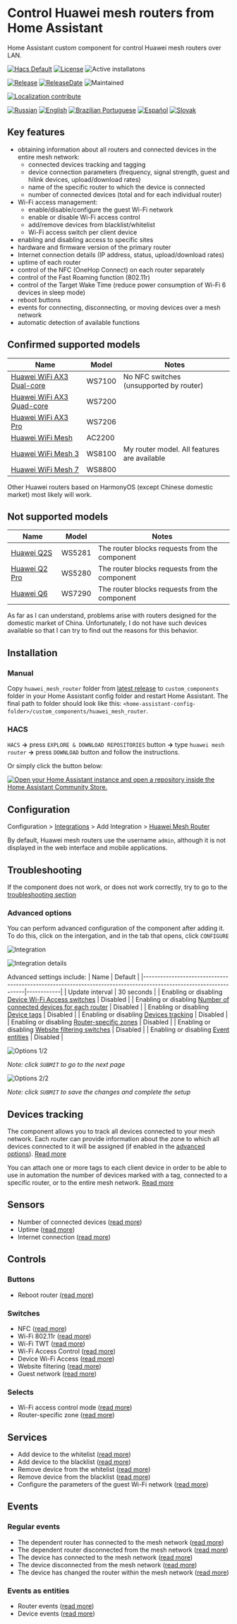 # Control Huawei mesh routers from Home Assistant

Home Assistant custom component for control Huawei mesh routers over LAN.

[![Hacs Default](https://img.shields.io/badge/HACS-Default-orange.svg)](https://github.com/hacs/integration)
[![License](https://img.shields.io/github/license/vmakeev/huawei_mesh_router)](https://github.com/vmakeev/huawei_mesh_router/blob/master/LICENSE.md)
![Active installatons](https://img.shields.io/badge/dynamic/json?color=blue&label=active%20installations&query=$[%27huawei_mesh_router%27][%27total%27]&url=https%3A%2F%2Fanalytics.home-assistant.io%2Fcustom_integrations.json&cacheSeconds=600)

[![Release](https://img.shields.io/github/v/release/vmakeev/huawei_mesh_router)](https://github.com/vmakeev/huawei_mesh_router/releases/latest)
[![ReleaseDate](https://img.shields.io/github/release-date/vmakeev/huawei_mesh_router)](https://github.com/vmakeev/huawei_mesh_router/releases/latest)
![Maintained](https://img.shields.io/maintenance/yes/2024)

[![Localization contribute](https://img.shields.io/badge/localization-contrubute-blue)](docs/localization.md)

[![Russian](docs/images/flags/ru.png)](custom_components/huawei_mesh_router/translations/ru.json)
[![English](docs/images/flags/gb.png)](custom_components/huawei_mesh_router/translations/en.json)
[![Brazilian Portuguese](docs/images/flags/br.png)](custom_components/huawei_mesh_router/translations/pt-BR.json)
[![Español](docs/images/flags/es.png)](custom_components/huawei_mesh_router/translations/es.json)
[![Slovak](docs/images/flags/sk.png)](custom_components/huawei_mesh_router/translations/sk.json)

## Key features

- obtaining information about all routers and connected devices in the entire mesh network:
  - connected devices tracking and tagging
  - device connection parameters (frequency, signal strength, guest and hilink devices, upload/download rates)
  - name of the specific router to which the device is connected
  - number of connected devices (total and for each individual router)
- Wi-Fi access management:
  - enable/disable/configure the guest Wi-Fi network
  - enable or disable Wi-Fi access control
  - add/remove devices from blacklist/whitelist
  - Wi-Fi access switch per client device
- enabling and disabling access to specific sites
- hardware and firmware version of the primary router
- Internet connection details (IP address, status, upload/download rates)
- uptime of each router
- control of the NFC (OneHop Connect) on each router separately
- control of the Fast Roaming function (802.11r)
- control of the Target Wake Time (reduce power consumption of Wi-Fi 6 devices in sleep mode)
- reboot buttons
- events for connecting, disconnecting, or moving devices over a mesh network
- automatic detection of available functions

## Confirmed supported models

|                                        Name                                        |  Model |                    Notes                    |
|------------------------------------------------------------------------------------|--------|---------------------------------------------|
| [Huawei WiFi AX3 Dual-core](https://consumer.huawei.com/en/routers/ax3-dual-core/) | WS7100 | No NFC switches (unsupported by router)     |
| [Huawei WiFi AX3 Quad-core](https://consumer.huawei.com/en/routers/ax3-quad-core/) | WS7200 |                                             |
| [Huawei WiFi AX3 Pro](https://consumer.huawei.com/en/routers/ax3-pro/)             | WS7206 |                                             |
| [Huawei WiFi Mesh](https://consumer.huawei.com/en/routers/wifi-mesh/)              | AC2200 |                                             |
| [Huawei WiFi Mesh 3](https://consumer.huawei.com/en/routers/wifi-mesh3/)           | WS8100 | My router model. All features are available |
| [Huawei WiFi Mesh 7](https://consumer.huawei.com/en/routers/wifi-mesh7/)           | WS8800 |                                             |


Other Huawei routers based on HarmonyOS (except Chinese domestic market) most likely will work.


## Not supported models

|                                        Name                                        |  Model |                     Notes                     |
|------------------------------------------------------------------------------------|--------|-----------------------------------------------|
| [Huawei Q2S](https://consumer.huawei.com/cn/support/routers/ws5280/)               | WS5281 | The router blocks requests from the component |
| [Huawei Q2 Pro](https://consumer.huawei.com/cn/support/routers/q2-pro-2pack/)      | WS5280 | The router blocks requests from the component |
| [Huawei Q6](https://consumer.huawei.com/cn/support/routers/q6/)                    | WS7290 | The router blocks requests from the component |

As far as I can understand, problems arise with routers designed for the domestic market of China. Unfortunately, I do not have such devices available so that I can try to find out the reasons for this behavior.

## Installation

### Manual

Copy `huawei_mesh_router` folder from [latest release](https://github.com/vmakeev/huawei_mesh_router/releases/latest) to `custom_components` folder in your Home Assistant config folder and restart Home Assistant. The final path to folder should look like this: `<home-assistant-config-folder>/custom_components/huawei_mesh_router`.

### HACS

`HACS` **->** press `EXPLORE & DOWNLOAD REPOSITORIES` button **->** type `huawei mesh router` **->** press `DOWNLOAD` button and follow the instructions.

Or simply click the button below:

[![Open your Home Assistant instance and open a repository inside the Home Assistant Community Store.](https://my.home-assistant.io/badges/hacs_repository.svg)](https://my.home-assistant.io/redirect/hacs_repository/?owner=vmakeev&repository=huawei_mesh_router&category=integration)


## Configuration

Configuration > [Integrations](https://my.home-assistant.io/redirect/integrations/) > Add Integration > [Huawei Mesh Router](https://my.home-assistant.io/redirect/config_flow_start/?domain=huawei_mesh_router)

By default, Huawei mesh routers use the username `admin`, although it is not displayed in the web interface and mobile applications.

## Troubleshooting

If the component does not work, or does not work correctly, try to go to the [troubleshooting section](docs/troubleshooting/troubleshooting.md)

### Advanced options

You can perform advanced configuration of the component after adding it. 
To do this, click on the intergation, and in the tab that opens, click `CONFIGURE`

![Integration](docs/images/integration.png)

![Integration details](docs/images/integration_details.png)

Advanced settings include:
|                                                       Name                                                       |  Default   |
|------------------------------------------------------------------------------------------------------------------|------------|
| Update interval                                                                                                  | 30 seconds |
| Enabling or disabling [Device Wi-Fi Access switches](docs/controls.md#device-wi-fi-access)                       |  Disabled  |
| Enabling or disabling [Number of connected devices for each router](docs/sensors.md#number-of-connected-devices) |  Disabled  |
| Enabling or disabling [Device tags](docs/device-tags.md#device-tags)                                             |  Disabled  |
| Enabling or disabling [Devices tracking](docs/device-tracking.md#devices-tracking)                               |  Disabled  |
| Enabling or disabling [Router-specific zones](docs/device-tracking.md#router-specific-zones)                     |  Disabled  |
| Enabling or disabling [Website filtering switches](docs/controls.md#website-filtering)                           |  Disabled  |
| Enabling or disabling [Event entities](docs/events.md#event-entities)                                            |  Disabled  |


![Options 1/2](docs/images/options_1.png)

*Note: click `SUBMIT` to go to the next page*

![Options 2/2](docs/images/options_2.png)

*Note: click `SUBMIT` to save the changes and complete the setup*


## Devices tracking

The component allows you to track all devices connected to your mesh network. Each router can provide information about the zone to which all devices connected to it will be assigned (if enabled in the [advanced options](#advanced-options)). [Read more](docs/device-tracking.md)

You can attach one or more tags to each client device in order to be able to use in automation the number of devices marked with a tag, connected to a specific router, or to the entire mesh network. [Read more](docs/device-tags.md#device-tags)

## Sensors

* Number of connected devices ([read more](docs/sensors.md#number-of-connected-devices))
* Uptime ([read more](docs/sensors.md#uptime))
* Internet connection ([read more](docs/sensors.md#internet-connection))

## Controls

### Buttons

* Reboot router ([read more](docs/controls.md#reboot))

### Switches

* NFC ([read more](docs/controls.md#nfc-switch))
* Wi-Fi 802.11r ([read more](docs/controls.md#wi-fi-80211r-switch))
* Wi-Fi TWT ([read more](docs/controls.md#wi-fi-6-twt-switch))
* Wi-Fi Access Control ([read more](docs/controls.md#wi-fi-access-control))
* Device Wi-Fi Access ([read more](docs/controls.md#device-wi-fi-access))
* Website filtering ([read more](docs/controls.md#website-filtering))
* Guest network ([read more](docs/controls.md#guest-network))

### Selects
* Wi-Fi access control mode ([read more](docs/controls.md#wi-fi-access-control-mode))
* Router-specific zone ([read more](docs/controls.md#router-specific-zone))

## Services

* Add device to the whitelist ([read more](docs/services.md#add-device-to-the-whitelist))
* Add device to the blacklist ([read more](docs/services.md#add-device-to-the-blacklist))
* Remove device from the whitelist ([read more](docs/services.md#remove-device-from-the-whitelist))
* Remove device from the blacklist ([read more](docs/services.md#remove-device-from-the-blacklist))
* Configure the parameters of the guest Wi-Fi network ([read more](docs/services.md#set-up-a-guest-network))

## Events

### Regular events

* The dependent router has connected to the mesh network ([read more](docs/events.md#the-dependent-router-has-connected-to-the-mesh-network))
* The dependent router disconnected from the mesh network ([read more](docs/events.md#the-dependent-router-disconnected-from-the-mesh-network))
* The device has connected to the mesh network ([read more](docs/events.md#the-device-has-connected-to-the-mesh-network))
* The device disconnected from the mesh network ([read more](docs/events.md#the-device-disconnected-from-the-mesh-network))
* The device has changed the router within the mesh network ([read more](docs/events.md#the-device-has-changed-the-router-within-the-mesh-network))

### Events as entities

* Router events ([read more](docs/events.md#routers))
* Device events ([read more](docs/events.md#devices))